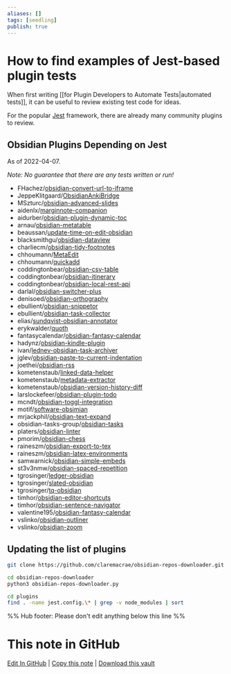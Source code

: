 ```yaml
---
aliases: []
tags: [seedling]
publish: true
---
```


# How to find examples of Jest-based plugin tests

When first writing [[for Plugin Developers to Automate Tests|automated tests]], it can be useful to review existing test code for ideas.

For the popular [Jest](https://jestjs.io) framework, there are already many community plugins to review.

## Obsidian Plugins Depending on Jest

As of 2022-04-07.

_Note: No guarantee that there are any tests written or run!_

- FHachez/[obsidian-convert-url-to-iframe](https://github.com/FHachez/obsidian-convert-url-to-iframe)
- JeppeKlitgaard/[ObsidianAnkiBridge](https://github.com/JeppeKlitgaard/ObsidianAnkiBridge)
- MSzturc/[obsidian-advanced-slides](https://github.com/MSzturc/obsidian-advanced-slides)
- aidenlx/[marginnote-companion](https://github.com/aidenlx/marginnote-companion)
- aidurber/[obsidian-plugin-dynamic-toc](https://github.com/aidurber/obsidian-plugin-dynamic-toc)
- arnau/[obsidian-metatable](https://github.com/arnau/obsidian-metatable)
- beaussan/[update-time-on-edit-obsidian](https://github.com/beaussan/update-time-on-edit-obsidian)
- blacksmithgu/[obsidian-dataview](https://github.com/blacksmithgu/obsidian-dataview)
- charliecm/[obsidian-tidy-footnotes](https://github.com/charliecm/obsidian-tidy-footnotes)
- chhoumann/[MetaEdit](https://github.com/chhoumann/MetaEdit)
- chhoumann/[quickadd](https://github.com/chhoumann/quickadd)
- coddingtonbear/[obsidian-csv-table](https://github.com/coddingtonbear/obsidian-csv-table)
- coddingtonbear/[obsidian-itinerary](https://github.com/coddingtonbear/obsidian-itinerary)
- coddingtonbear/[obsidian-local-rest-api](https://github.com/coddingtonbear/obsidian-local-rest-api)
- darlal/[obsidian-switcher-plus](https://github.com/darlal/obsidian-switcher-plus)
- denisoed/[obsidian-orthography](https://github.com/denisoed/obsidian-orthography)
- ebullient/[obsidian-snippetor](https://github.com/ebullient/obsidian-snippetor)
- ebullient/[obsidian-task-collector](https://github.com/ebullient/obsidian-task-collector)
- elias/[sundqvist-obsidian-annotator](https://github.com/elias/sundqvist-obsidian-annotator)
- erykwalder/[quoth](https://github.com/erykwalder/quoth)
- fantasycalendar/[obsidian-fantasy-calendar](https://github.com/fantasycalendar/obsidian-fantasy-calendar)
- hadynz/[obsidian-kindle-plugin](https://github.com/hadynz/obsidian-kindle-plugin)
- ivan/[lednev-obsidian-task-archiver](https://github.com/ivan/lednev-obsidian-task-archiver)
- jglev/[obsidian-paste-to-current-indentation](https://github.com/jglev/obsidian-paste-to-current-indentation)
- joethei/[obsidian-rss](https://github.com/joethei/obsidian-rss)
- kometenstaub/[linked-data-helper](https://github.com/kometenstaub/linked-data-helper)
- kometenstaub/[metadata-extractor](https://github.com/kometenstaub/metadata-extractor)
- kometenstaub/[obsidian-version-history-diff](https://github.com/kometenstaub/obsidian-version-history-diff)
- larslockefeer/[obsidian-plugin-todo](https://github.com/larslockefeer/obsidian-plugin-todo)
- mcndt/[obsidian-toggl-integration](https://github.com/mcndt/obsidian-toggl-integration)
- motif/[software-obsimian](https://github.com/motif/software-obsimian)
- mrjackphil/[obsidian-text-expand](https://github.com/mrjackphil/obsidian-text-expand)
- obsidian-tasks-group/[obsidian-tasks](https://github.com/obsidian-tasks-group/obsidian-tasks)
- platers/[obsidian-linter](https://github.com/platers/obsidian-linter)
- pmorim/[obsidian-chess](https://github.com/pmorim/obsidian-chess)
- raineszm/[obsidian-export-to-tex](https://github.com/raineszm/obsidian-export-to-tex)
- raineszm/[obsidian-latex-environments](https://github.com/raineszm/obsidian-latex-environments)
- samwarnick/[obsidian-simple-embeds](https://github.com/samwarnick/obsidian-simple-embeds)
- st3v3nmw/[obsidian-spaced-repetition](https://github.com/st3v3nmw/obsidian-spaced-repetition)
- tgrosinger/[ledger-obsidian](https://github.com/tgrosinger/ledger-obsidian)
- tgrosinger/[slated-obsidian](https://github.com/tgrosinger/slated-obsidian)
- tgrosinger/[tq-obsidian](https://github.com/tgrosinger/tq-obsidian)
- timhor/[obsidian-editor-shortcuts](https://github.com/timhor/obsidian-editor-shortcuts)
- timhor/[obsidian-sentence-navigator](https://github.com/timhor/obsidian-sentence-navigator)
- valentine195/[obsidian-fantasy-calendar](https://github.com/valentine195/obsidian-fantasy-calendar)
- vslinko/[obsidian-outliner](https://github.com/vslinko/obsidian-outliner)
- vslinko/[obsidian-zoom](https://github.com/vslinko/obsidian-zoom)

## Updating the list of plugins

```bash
git clone https://github.com/claremacrae/obsidian-repos-downloader.git

cd obsidian-repos-downloader
python3 obsidian-repos-downloader.py

cd plugins
find . -name jest.config.\* | grep -v node_modules | sort
```

<!--

Converting the console output to the links above

https:\/\/github\.com\/([^\/]+)\/([^ ]+)

| [$1](https://github.com/$1) | [$2](https://github.com/$1/$2) |

| $1 | [$2](https://github.com/$1/$2) |

[$1/**$2**](https://github.com/$1/$2)

-->

%% Hub footer: Please don't edit anything below this line %%

# This note in GitHub

<span class="git-footer">[Edit In GitHub](https://github.dev/obsidian-community/obsidian-hub/blob/main/04%20-%20Guides%2C%20Workflows%2C%20%26%20Courses/Guides/How%20to%20find%20examples%20of%20Jest-based%20plugin%20tests.md "git-hub-edit-note") | [Copy this note](https://raw.githubusercontent.com/obsidian-community/obsidian-hub/main/04%20-%20Guides%2C%20Workflows%2C%20%26%20Courses/Guides/How%20to%20find%20examples%20of%20Jest-based%20plugin%20tests.md "git-hub-copy-note") | [Download this vault](https://github.com/obsidian-community/obsidian-hub/archive/refs/heads/main.zip "git-hub-download-vault") </span>
